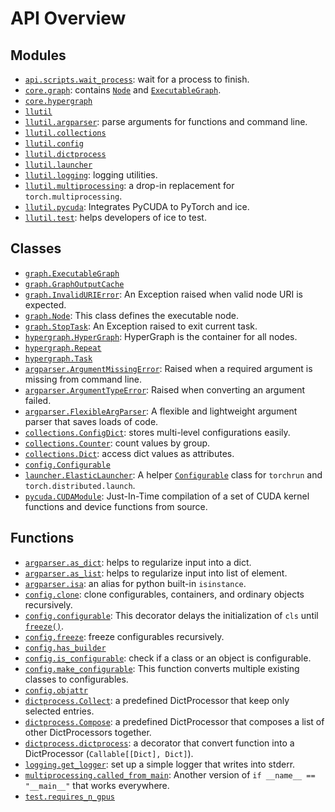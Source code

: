 <!-- markdownlint-disable -->

# API Overview

## Modules

- [`api.scripts.wait_process`](./api.scripts.wait_process.md#module-apiscriptswait_process): wait for a process to finish.
- [`core.graph`](./core.graph.md#module-coregraph): contains [`Node`](./core.graph.md#class-node) and [`ExecutableGraph`](./core.graph.md#class-executablegraph).
- [`core.hypergraph`](./core.hypergraph.md#module-corehypergraph)
- [`llutil`](./llutil.md#module-llutil)
- [`llutil.argparser`](./llutil.argparser.md#module-llutilargparser): parse arguments for functions and command line.
- [`llutil.collections`](./llutil.collections.md#module-llutilcollections)
- [`llutil.config`](./llutil.config.md#module-llutilconfig)
- [`llutil.dictprocess`](./llutil.dictprocess.md#module-llutildictprocess)
- [`llutil.launcher`](./llutil.launcher.md#module-llutillauncher)
- [`llutil.logging`](./llutil.logging.md#module-llutillogging): logging utilities.
- [`llutil.multiprocessing`](./llutil.multiprocessing.md#module-llutilmultiprocessing): a drop-in replacement for `torch.multiprocessing`.
- [`llutil.pycuda`](./llutil.pycuda.md#module-llutilpycuda): Integrates PyCUDA to PyTorch and ice.
- [`llutil.test`](./llutil.test.md#module-llutiltest): helps developers of ice to test.

## Classes

- [`graph.ExecutableGraph`](./core.graph.md#class-executablegraph)
- [`graph.GraphOutputCache`](./core.graph.md#class-graphoutputcache)
- [`graph.InvalidURIError`](./core.graph.md#class-invalidurierror): An Exception raised when valid node URI is expected.
- [`graph.Node`](./core.graph.md#class-node): This class defines the executable node.
- [`graph.StopTask`](./core.graph.md#class-stoptask): An Exception raised to exit current task.
- [`hypergraph.HyperGraph`](./core.hypergraph.md#class-hypergraph): HyperGraph is the container for all nodes.
- [`hypergraph.Repeat`](./core.hypergraph.md#class-repeat)
- [`hypergraph.Task`](./core.hypergraph.md#class-task)
- [`argparser.ArgumentMissingError`](./llutil.argparser.md#class-argumentmissingerror): Raised when a required argument is missing from command line.
- [`argparser.ArgumentTypeError`](./llutil.argparser.md#class-argumenttypeerror): Raised when converting an argument failed.
- [`argparser.FlexibleArgParser`](./llutil.argparser.md#class-flexibleargparser): A flexible and lightweight argument parser that saves loads of code.
- [`collections.ConfigDict`](./llutil.collections.md#class-configdict): stores multi-level configurations easily.
- [`collections.Counter`](./llutil.collections.md#class-counter): count values by group.
- [`collections.Dict`](./llutil.collections.md#class-dict): access dict values as attributes.
- [`config.Configurable`](./llutil.config.md#class-configurable)
- [`launcher.ElasticLauncher`](./llutil.launcher.md#class-elasticlauncher): A helper [`Configurable`](./llutil.config.md#class-configurable) class for `torchrun` and `torch.distributed.launch`.
- [`pycuda.CUDAModule`](./llutil.pycuda.md#class-cudamodule): Just-In-Time compilation of a set of CUDA kernel functions and device functions from source.

## Functions

- [`argparser.as_dict`](./llutil.argparser.md#function-as_dict): helps to regularize input into a dict.
- [`argparser.as_list`](./llutil.argparser.md#function-as_list): helps to regularize input into list of element.
- [`argparser.isa`](./llutil.argparser.md#function-isa): an alias for python built-in `isinstance`.
- [`config.clone`](./llutil.config.md#function-clone): clone configurables, containers, and ordinary objects recursively.
- [`config.configurable`](./llutil.config.md#function-configurable): This decorator delays the initialization of `cls` until [`freeze()`](./llutil.config.md#function-freeze).
- [`config.freeze`](./llutil.config.md#function-freeze): freeze configurables recursively.
- [`config.has_builder`](./llutil.config.md#function-has_builder)
- [`config.is_configurable`](./llutil.config.md#function-is_configurable): check if a class or an object is configurable.
- [`config.make_configurable`](./llutil.config.md#function-make_configurable): This function converts multiple existing classes to configurables.
- [`config.objattr`](./llutil.config.md#function-objattr)
- [`dictprocess.Collect`](./llutil.dictprocess.md#function-collect): a predefined DictProcessor that keep only selected entries.
- [`dictprocess.Compose`](./llutil.dictprocess.md#function-compose): a predefined DictProcessor that composes a list of other DictProcessors together.
- [`dictprocess.dictprocess`](./llutil.dictprocess.md#function-dictprocess): a decorator that convert function into a DictProcessor (`Callable[[Dict], Dict]`).
- [`logging.get_logger`](./llutil.logging.md#function-get_logger): set up a simple logger that writes into stderr. 
- [`multiprocessing.called_from_main`](./llutil.multiprocessing.md#function-called_from_main): Another version of ``if __name__ == "__main__"`` that works everywhere.
- [`test.requires_n_gpus`](./llutil.test.md#function-requires_n_gpus)
